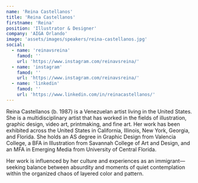 ```yaml
---
name: 'Reina Castellanos'
title: 'Reina Castellanos'
firstname: 'Reina'
position: 'Illustrator & Designer'
company: 'AIGA Orlando'
image: 'assets/images/speakers/reina-castellanos.jpg'
social:
  - name: 'reinavsreina'
    famod: ''
    url: 'https://www.instagram.com/reinavsreina/'
  - name: 'instagram'
    famod: ''
    url: 'https://www.instagram.com/reinavsreina/'
  - name: 'linkedin'
    famod: ''
    url: 'https://www.linkedin.com/in/reinacastellanos/'
---
```


Reina Castellanos (b. 1987) is a Venezuelan artist living in the United States. She is a multidisciplinary artist that has worked in the fields of illustration, graphic design, video art, printmaking, and fine art. Her work has been exhibited across the United States in California, Illinois, New York, Georgia, and Florida. She holds an AS degree in Graphic Design from Valencia College, a BFA in Illustration from Savannah College of Art and Design, and an MFA in Emerging Media from University of Central Florida.

Her work is influenced by her culture and experiences as an immigrant—seeking balance between absurdity and moments of quiet contemplation within the organized chaos of layered color and pattern.